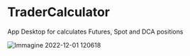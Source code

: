 # TraderCalculator
App Desktop for calculates Futures, Spot and DCA positions

![Immagine 2022-12-01 120618](https://user-images.githubusercontent.com/40148006/205037149-9e211f6f-14e0-43b0-a9b5-8af1a9a21bde.png)
